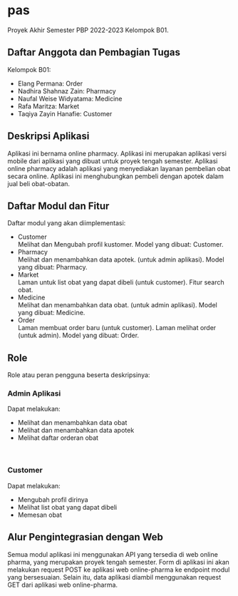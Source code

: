 # pas
Proyek Akhir Semester PBP 2022-2023 Kelompok B01.

## Daftar Anggota dan Pembagian Tugas
Kelompok B01:
- Elang Permana: Order
- Nadhira Shahnaz Zain: Pharmacy
- Naufal Weise Widyatama: Medicine
- Rafa Maritza: Market
- Taqiya Zayin Hanafie: Customer

## Deskripsi Aplikasi
Aplikasi ini bernama online pharmacy. Aplikasi ini merupakan aplikasi versi mobile dari aplikasi yang dibuat untuk proyek tengah semester.
Aplikasi online pharmacy adalah aplikasi yang menyediakan layanan pembelian obat secara online. Aplikasi ini menghubungkan pembeli dengan apotek dalam jual beli obat-obatan.

## Daftar Modul dan Fitur
Daftar modul yang akan diimplementasi:
- Customer<br>
Melihat dan Mengubah profil kustomer. Model yang dibuat: Customer.
- Pharmacy<br>
Melihat dan menambahkan data apotek. (untuk admin aplikasi). Model yang dibuat: Pharmacy.
- Market<br>
Laman untuk list obat yang dapat dibeli (untuk customer). Fitur search obat.
- Medicine<br>
Melihat dan menambahkan data obat. (untuk admin aplikasi). Model yang dibuat: Medicine.
- Order<br>
Laman membuat order baru (untuk customer). Laman melihat order (untuk admin). Model yang dibuat: Order.

## Role
Role atau peran pengguna beserta deskripsinya:

### Admin Aplikasi
Dapat melakukan:
- Melihat dan menambahkan data obat
- Melihat dan menambahkan data apotek
- Melihat daftar orderan obat
<br>

### Customer
Dapat melakukan:
- Mengubah profil dirinya
- Melihat list obat yang dapat dibeli
- Memesan obat

## Alur Pengintegrasian dengan Web
Semua modul aplikasi ini menggunakan API yang tersedia di web online pharma, yang merupakan proyek tengah semester.
Form di aplikasi ini akan melakukan request POST ke aplikasi web online-pharma ke endpoint modul yang bersesuaian.
Selain itu, data aplikasi diambil menggunakan request GET dari aplikasi web online-pharma.
